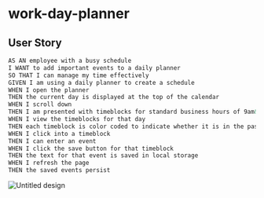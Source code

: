 # work-day-planner

## User Story

```md
AS AN employee with a busy schedule
I WANT to add important events to a daily planner
SO THAT I can manage my time effectively
GIVEN I am using a daily planner to create a schedule
WHEN I open the planner
THEN the current day is displayed at the top of the calendar
WHEN I scroll down
THEN I am presented with timeblocks for standard business hours of 9am&ndash;5pm
WHEN I view the timeblocks for that day
THEN each timeblock is color coded to indicate whether it is in the past, present, or future
WHEN I click into a timeblock
THEN I can enter an event
WHEN I click the save button for that timeblock
THEN the text for that event is saved in local storage
WHEN I refresh the page
THEN the saved events persist
```
![Untitled design](https://github.com/jdgiancola/work-day-planner/assets/135674863/5394307a-d7a4-4c72-9138-5d8f4afd44de)

